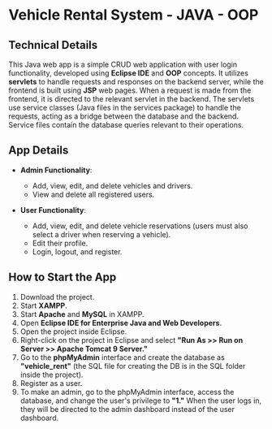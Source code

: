 # Vehicle Rental System - JAVA - OOP

## Technical Details
This Java web app is a simple CRUD web application with user login functionality, developed using **Eclipse IDE** and **OOP** concepts. It utilizes **servlets** to handle requests and responses on the backend server, while the frontend is built using **JSP** web pages. When a request is made from the frontend, it is directed to the relevant servlet in the backend. The servlets use service classes (Java files in the services package) to handle the requests, acting as a bridge between the database and the backend. Service files contain the database queries relevant to their operations.

## App Details
- **Admin Functionality**:
  - Add, view, edit, and delete vehicles and drivers.
  - View and delete all registered users.

- **User Functionality**:
  - Add, view, edit, and delete vehicle reservations (users must also select a driver when reserving a vehicle).
  - Edit their profile.
  - Login, logout, and register.

## How to Start the App
1. Download the project.
2. Start **XAMPP**.
3. Start **Apache** and **MySQL** in XAMPP.
4. Open **Eclipse IDE for Enterprise Java and Web Developers**.
5. Open the project inside Eclipse.
6. Right-click on the project in Eclipse and select **"Run As >> Run on Server >> Apache Tomcat 9 Server."**
7. Go to the **phpMyAdmin** interface and create the database as **"vehicle_rent"** (the SQL file for creating the DB is in the SQL folder inside the project).
8. Register as a user.
9. To make an admin, go to the phpMyAdmin interface, access the database, and change the user's privilege to **"1."** When the user logs in, they will be directed to the admin dashboard instead of the user dashboard.
